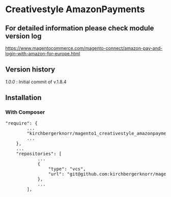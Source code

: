 # Creativestyle AmazonPayments

## For detailed information please check module version log
https://www.magentocommerce.com/magento-connect/amazon-pay-and-login-with-amazon-for-europe.html 

## Version history
*1.0.0* : Initial commit of v.1.8.4

## Installation

### With Composer
<pre>
"require": {
        ...
        "kirchbergerknorr/magento1_creativestyle_amazonpayments" : "1.0.1",
        ...
    },
    ...
    "repositories": [
            ...
            {
                "type": "vcs",
                "url": "git@github.com:kirchbergerknorr/magento1_creativestyle_amazonpayments"
            },
            ...
        ],
</pre>